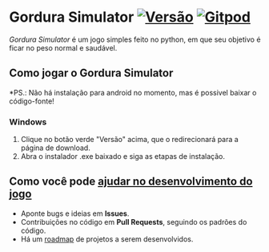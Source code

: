 # Gordura Simulator [![Versão](https://img.shields.io/github/release/Liebelts/Gordura_Simulator?color=green&label=Vers%C3%A3o)](https://github.com/Liebelts/Gordura_Simulator/releases/latest/download/GSInstall.exe) [![Gitpod](https://img.shields.io/badge/Gitpod-Ready--to--Code-blue?logo=gitpod)](https://gitpod.io/#https://github.com/Liebelts/Gordura_Simulator)
*Gordura Simulator* é um jogo simples feito no python, em que seu objetivo é ficar no peso normal e saudável.

## Como jogar o Gordura Simulator
*PS.: Não há instalação para android no momento, mas é possivel baixar o código-fonte!

### Windows
1. Clique no botão verde "Versão" acima, que o redirecionará para a página de download.
2. Abra o instalador .exe baixado e siga as etapas de instalação.

## Como você pode [ajudar no desenvolvimento do jogo](https://github.com/Liebelts/gordura_simulator/blob/master/CONTRIBUTING.md)
* Aponte bugs e ideias em **Issues**.
* Contribuições no código em **Pull Requests**, seguindo os padrões do código.
* Há um [roadmap](https://trello.com/b/OTZ4oWuc/gordura-simulator-roadmap) de projetos a serem desenvolvidos.
